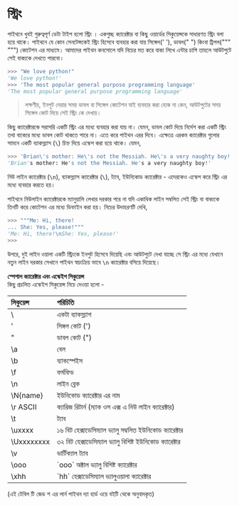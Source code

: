 # স্ট্রিং

পাইথনে খুবই গুরুত্বপূর্ণ ডেটা টাইপ হলো স্ট্রিং । একগুচ্ছ ক্যারেক্টার বা কিছু ওয়ার্ডের সিকুয়েন্সকে সাধারণত স্ট্রিং বলা হয়ে থাকে। পাইথনে যে কোন সেনটেন্সকেই স্ট্রিং হিসেবে ব্যবহার করা যায় সিঙ্গেল\(' '\), ডাবল\(" "\) কিংবা ট্রিপল\(""" """\) কোটেশন এর মাধ্যমে। আমাদের পাইথন কনসোলে যদি নিচের মত করে বাক্য লিখে এন্টার চাপি তাহলে আউটপুটে সেই বাক্যকে দেখতে পারবো।

```python
>>> "We love python!"
'We love python!'
>>> 'The most popular general purpose programming language'
'The most popular general purpose programming language'
```

> লক্ষণীয়, ইনপুট দেয়ার সময় ডাবল বা সিঙ্গেল কোটেশন যাই ব্যবহার করা হোক না কেন, আউটপুটের সময় সিঙ্গেল কোট দিয়ে সেই স্ট্রিং কে দেখায়।

কিছু ক্যারেক্টারকে সরাসরি একটি স্ট্রিং এর মধ্যে ব্যবহার করা যায় না। যেমন, ডাবল কোট দিয়ে নির্দেশ করা একটি স্ট্রিং তথা বাক্যের মধ্যে ডাবল কোট থাকতে পারে না। এতে করে পাইথন এরর দিবে। এক্ষেত্রে এরকম ক্যারেক্টার গুলোর সামনে একটি ব্যাকস্ল্যাস \(`\`\) চিহ্ন দিয়ে এস্কেপ করা হয়ে থাকে। যেমন,

```python
>>> 'Brian\'s mother: He\'s not the Messiah. He\'s a very naughty boy!'
'Brian's mother: He's not the Messiah. He's a very naughty boy!'
```

নিউ লাইন ক্যারেক্টার \(`\n`\), ব্যাকস্ল্যাস ক্যারেক্টার \(`\`\), ট্যাব, ইউনিকোড ক্যারেক্টার - এদেরকেও এস্কেপ করে স্ট্রিং এর মধ্যে ব্যবহার করতে হয়।

পাইথনে নিউলাইন ক্যারেক্টারকে ম্যানুয়ালি লেখার দরকার পরে না যদি একাধিক লাইন সম্বলিত সেই স্ট্রিং বা বাক্যকে তিনটি করে কোটেশন এর মধ্যে ডিফাইন করা হয়। নিচের উদাহরণটি দেখি,

```python
>>> """Me: Hi, there!
... She: Yes, please!"""
'Me: Hi, there!\nShe: Yes, please!'
>>>
```

উপরে, দুই লাইন ওয়ালা একটি স্ট্রিংকে ইনপুট হিসেবে দিয়েছি এবং আউটপুটে দেখা যাচ্ছে সে স্ট্রিং এর মধ্যে যেখানে নতুন লাইন দরকার সেখানে পাইথন স্বয়ংক্রিয় ভাবে `\n` ক্যারেক্টার বসিয়ে দিয়েছে।

**স্পেশাল ক্যারেক্টার এবং এস্কেইপ সিকুয়েন্স**  
কিছু প্রচলিত এস্কেইপ সিকুয়েন্স নিচে দেওয়া হলো -

| সিকুয়েন্স | পরিচিতি |
| :--- | :--- |
| \\ | একটা ব্যাকস্ল্যাশ |
| \' | সিঙ্গল কোট \('\) |
| \" | ডাবল কোট \("\) |
| \a | বেল |
| \b | ব্যাকস্পেইস |
| \f | ফর্মফিড |
| \n | লাইন ব্রেক |
| \N{name} | ইউনিকোড ক্যারেক্টার এর নাম |
| \r ASCII | ক্যারিজ রিটার্ন \(ম্যাক ওস এক্স এ নিউ লাইন ক্যারেক্টার\) |
| \t | ট্যাব |
| \uxxxx | ১৬ বিট হেক্সাডেসিম্যাল ভ্যালু সম্বলিত ইউনিকোড ক্যারেক্টার |
| \Uxxxxxxxx | ৩২ বিট হেক্সাডেসিম্যাল ভ্যালু বিশিষ্ট ইউনিকোড ক্যারেক্টার |
| \v | ভার্টিক্যাল ট্যাব |
| \ooo | \`ooo\` অক্টাল ভ্যালু বিশিষ্ট ক্যারেক্টার |
| \xhh | \`hh\` হেক্সাডেসিম্যাল ভ্যালুওয়ালা ক্যারেক্টার |

\(এই টেবিল টি জেড শ এর লার্ন পাইথন দ্যা হার্ড ওয়ে বইটি থেকে অনুবাদকৃত\)

